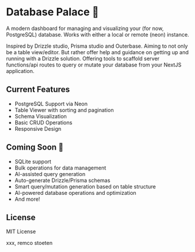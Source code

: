 # Database Palace 🏰

A modern dashboard for managing and visualizing your (for now, PostgreSQL) database. Works with either a local or remote (neon) instance.

Inspired by Drizzle studio, Prisma studio and Outerbase. Aiming to not only be a table view/editor. But rather offer help and guidance on getting up and running with a Drizzle solution. Offering tools to scaffold server functions/api routes to query or mutate your database from your NextJS application.

## Current Features

- PostgreSQL Support via Neon
- Table Viewer with sorting and pagination
- Schema Visualization
- Basic CRUD Operations
- Responsive Design

## Coming Soon 🚀

- SQLite support
- Bulk operations for data management
- AI-assisted query generation
- Auto-generate Drizzle/Prisma schemas
- Smart query/mutation generation based on table structure
- AI-powered database operations and optimization
- And more!

## License
MIT License

xxx,
remco stoeten
